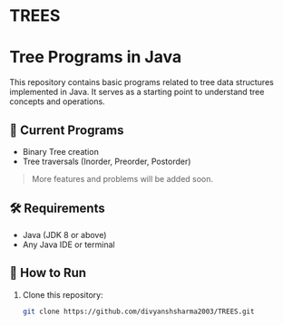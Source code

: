# TREES
# Tree Programs in Java

This repository contains basic programs related to tree data structures implemented in Java. It serves as a starting point to understand tree concepts and operations.

## 🌱 Current Programs

- Binary Tree creation
- Tree traversals (Inorder, Preorder, Postorder)

> More features and problems will be added soon.

## 🛠 Requirements

- Java (JDK 8 or above)
- Any Java IDE or terminal

## 🚀 How to Run

1. Clone this repository:
   ```bash
   git clone https://github.com/divyanshsharma2003/TREES.git
